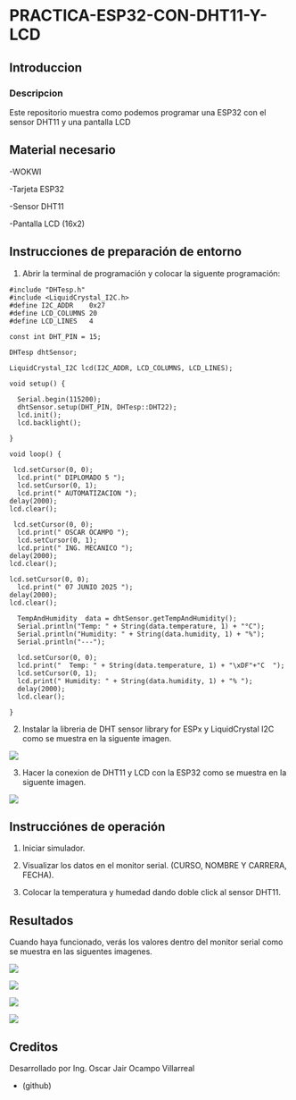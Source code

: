 # PRACTICA-ESP32-CON-DHT11-Y-LCD

## Introduccion

### Descripcion

Este repositorio muestra como podemos programar una ESP32 con el sensor DHT11 y una pantalla LCD

## Material necesario

-WOKWI

-Tarjeta ESP32

-Sensor DHT11

-Pantalla LCD (16x2)

## Instrucciones de preparación de entorno

1. Abrir la terminal de programación y colocar la siguente programación:

```
#include "DHTesp.h"
#include <LiquidCrystal_I2C.h>
#define I2C_ADDR    0x27
#define LCD_COLUMNS 20
#define LCD_LINES   4

const int DHT_PIN = 15;

DHTesp dhtSensor;

LiquidCrystal_I2C lcd(I2C_ADDR, LCD_COLUMNS, LCD_LINES);

void setup() {

  Serial.begin(115200);
  dhtSensor.setup(DHT_PIN, DHTesp::DHT22);
  lcd.init();
  lcd.backlight();

}

void loop() {

 lcd.setCursor(0, 0);
  lcd.print(" DIPLOMADO 5 ");
  lcd.setCursor(0, 1);
  lcd.print(" AUTOMATIZACION ");
delay(2000);
lcd.clear();
 
 lcd.setCursor(0, 0);
  lcd.print(" OSCAR OCAMPO ");
  lcd.setCursor(0, 1);
  lcd.print(" ING. MECANICO ");
delay(2000);
lcd.clear();

lcd.setCursor(0, 0);
  lcd.print(" 07 JUNIO 2025 ");
delay(2000);
lcd.clear();

  TempAndHumidity  data = dhtSensor.getTempAndHumidity();
  Serial.println("Temp: " + String(data.temperature, 1) + "°C");
  Serial.println("Humidity: " + String(data.humidity, 1) + "%");
  Serial.println("---");
  
  lcd.setCursor(0, 0);
  lcd.print("  Temp: " + String(data.temperature, 1) + "\xDF"+"C  ");
  lcd.setCursor(0, 1);
  lcd.print(" Humidity: " + String(data.humidity, 1) + "% ");
  delay(2000);
  lcd.clear();

}
```

2. Instalar la libreria de DHT sensor library for ESPx y LiquidCrystal I2C como se muestra en la siguente imagen.

![](https://github.com/OSCAROV2058/PRACTICA-ESP32-CON-DHT11-Y-LCD/blob/main/image.png?raw=true)

3. Hacer la conexion de DHT11 y LCD con la ESP32 como se muestra en la siguente imagen.

![](https://github.com/OSCAROV2058/PRACTICA-ESP32-CON-DHT11-Y-LCD/blob/main/image%20(1).png?raw=true)


## Instrucciónes de operación

1. Iniciar simulador.

2. Visualizar los datos en el monitor serial. (CURSO, NOMBRE Y CARRERA, FECHA).

3. Colocar la temperatura y humedad dando doble click al sensor DHT11.

## Resultados

Cuando haya funcionado, verás los valores dentro del monitor serial como se muestra en las siguentes imagenes.

![](https://github.com/OSCAROV2058/PRACTICA-ESP32-CON-DHT11-Y-LCD/blob/main/image%20(2).png?raw=true)

![](https://github.com/OSCAROV2058/PRACTICA-ESP32-CON-DHT11-Y-LCD/blob/main/image%20(3).png?raw=true)

![](https://github.com/OSCAROV2058/PRACTICA-ESP32-CON-DHT11-Y-LCD/blob/main/image%20(4).png?raw=true)

![](https://github.com/OSCAROV2058/PRACTICA-ESP32-CON-DHT11-Y-LCD/blob/main/image%20(5).png?raw=true)

## Creditos

Desarrollado por Ing. Oscar Jair Ocampo Villarreal
- (github)
